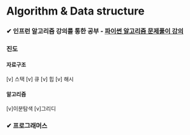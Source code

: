 # Algorithm & Data structure


### ✔ 인프런 알고리즘 강의를 통한 공부 - [파이썬 알고리즘 문제풀이 강의](https://www.inflearn.com/course/%ED%8C%8C%EC%9D%B4%EC%8D%AC-%EC%95%8C%EA%B3%A0%EB%A6%AC%EC%A6%98-%EB%AC%B8%EC%A0%9C%ED%92%80%EC%9D%B4-%EC%BD%94%EB%94%A9%ED%85%8C%EC%8A%A4%ED%8A%B8#curriculum, "google link")
### 진도
#### 자료구조
[v] 스택
[v] 큐
[v] 힙
[v] 해시
#### 알고리즘
[v]이분탐색
[v]그리디 

### ✔ 프로그래머스


